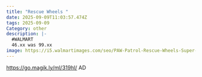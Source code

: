 ```yaml
---
title: "Rescue Wheels "
date: 2025-09-09T11:03:57.474Z
tags: 2025-09-09
Category: other
description: |-
  #WALMART
  46.xx was 99.xx
image: https://i5.walmartimages.com/seo/PAW-Patrol-Rescue-Wheels-Super-Loop-Tower-HQ-with-Lights-Sounds-Vehicle-Figure_5d7793ba-b2c8-4fa3-83ea-6eb012ffad2e.d6083b1879e6145327c5f44fdfdf3434.jpeg?odnHeight=573&odnWidth=573&odnBg=FFFFFF
---
```

https://go.magik.ly/ml/319hl/
AD